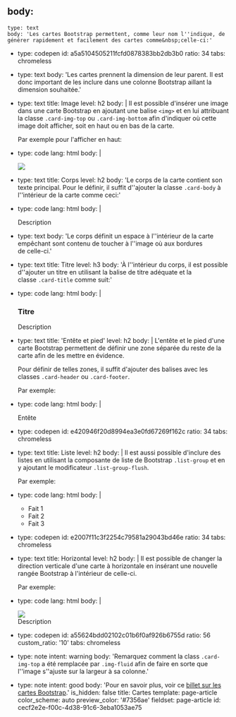 body:
  -
    type: text
    body: 'Les cartes Bootstrap permettent, comme leur nom l''indique, de générer rapidement et facilement des cartes comme&nbsp;celle-ci:'
  -
    type: codepen
    id: a5a5104505211fcfd0878383bb2db3b0
    ratio: 34
    tabs: chromeless
  -
    type: text
    body: 'Les cartes prennent la dimension de leur parent. Il est donc important de les inclure dans une colonne Bootstrap aillant la dimension&nbsp;souhaitée.'
  -
    type: text
    title: Image
    level: h2
    body: |
      Il est possible d'insérer une image dans une carte Bootstrap en ajoutant une balise `<img>` et en lui attribuant la classe `.card-img-top` ou `.card-img-bottom` afin d'indiquer où cette image doit afficher, soit en haut ou en bas de la&nbsp;carte.
      
      Par exemple pour l'afficher en&nbsp;haut:
  -
    type: code
    lang: html
    body: |
      <div class="card">
        <img src="image.jpg" class="card-img-top">
      </div>
  -
    type: text
    title: Corps
    level: h2
    body: 'Le corps de la carte contient son texte principal. Pour le définir, il suffit d''ajouter la classe `.card-body` à l''intérieur de la carte comme&nbsp;ceci:'
  -
    type: code
    lang: html
    body: |
      <div class="card">
        <div class="card-body">Description</div>
      </div>
  -
    type: text
    body: 'Le corps définit un espace à l''intérieur de la carte empêchant sont contenu de toucher à l''image où aux bordures de&nbsp;celle-ci.'
  -
    type: text
    title: Titre
    level: h3
    body: 'À l''intérieur du corps, il est possible d''ajouter un titre en utilisant la balise de titre adéquate et la classe&nbsp;`.card-title` comme&nbsp;suit:'
  -
    type: code
    lang: html
    body: |
      <div class="card">
        <div class="card-body">
          <h3 class="card-title">Titre</h3>
          Description
        </div>
      </div>
  -
    type: text
    title: 'Entête et pied'
    level: h2
    body: |
      L'entête et le pied d'une carte Bootstrap permettent de définir une zone séparée du reste de la carte afin de les mettre en évidence.
      
      Pour définir de telles zones, il suffit d'ajouter des balises avec les classes `.card-header` ou `.card-footer`.
      
      Par exemple:
  -
    type: code
    lang: html
    body: |
      <div class="card">
        <div class="card-header">Entête</div>
      </div>
  -
    type: codepen
    id: e420946f20d8994ea3e0fd67269f162c
    ratio: 34
    tabs: chromeless
  -
    type: text
    title: Liste
    level: h2
    body: |
      Il est aussi possible d'inclure des listes en utilisant la composante de liste de Bootstrap `.list-group` et en y ajoutant le modificateur `.list-group-flush`.
      
      Par exemple:
  -
    type: code
    lang: html
    body: |
      <div class="card">
        <ul class="list-group list-group-flush">
          <li class="list-group-item">Fait 1</li>
          <li class="list-group-item">Fait 2</li>
          <li class="list-group-item">Fait 3</li>
        </ul>
      </div>
  -
    type: codepen
    id: e2007f11c3f2254c79581a29043bd46e
    ratio: 34
    tabs: chromeless
  -
    type: text
    title: Horizontal
    level: h2
    body: |
      Il est possible de changer la direction verticale d'une carte à horizontale en insérant une nouvelle rangée Bootstrap à l'intérieur de&nbsp;celle-ci.
      
      Par exemple:
  -
    type: code
    lang: html
    body: |
      <div class="card">
        <div class="row">
          <div class="col-5">
            <img src="image.jpg" class="img-fluid">
          </div>
          <div class="col-7">
            <div class="card-body">Description</div>
          </div>
        </div>
      </div>
  -
    type: codepen
    id: a55624bdd02102c01b6f0af926b6755d
    ratio: 56
    custom_ratio: '10'
    tabs: chromeless
  -
    type: note
    intent: warning
    body: 'Remarquez comment la class `.card-img-top` a été remplacée par `.img-fluid` afin de faire en sorte que l''image s''ajuste sur la largeur à sa&nbsp;colonne.'
  -
    type: note
    intent: good
    body: 'Pour en savoir plus, voir ce [billet sur les cartes&nbsp;Bootstrap](https://getbootstrap.com/docs/5.0/components/card/).'
is_hidden: false
title: Cartes
template: page-article
color_scheme: auto
preview_color: '#7356ae'
fieldset: page-article
id: cecf2e2e-f00c-4d38-91c6-3eba1053ae75
